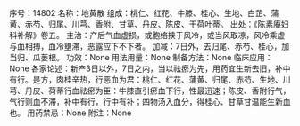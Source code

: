 序号：14802
名称：地黄散
组成：桃仁、红花、牛膝、桂心、生地、白芷、蒲黄、赤芍、归尾、川芎、香附、甘草、丹皮、陈皮、干荷叶蒂。
出处：《陈素庵妇科补解》卷五。
主治：产后气血虚损，或胞络挟于风冷，或当风取凉，风冷乘虚与血相搏，血冷壅滞，恶露应下不下者。
加减：7日外，去归尾、赤芍、桂心，加当归、瓜蒌根。
功效：None
用法用量：None
制备方法：None
临床应用：None
各家论述：新产3日以外，7日之内，当以祛瘀为先，用药宜生新去旧，补中有行。是方，肉桂辛热，行恶血为君：桃仁、红花、蒲黄、归尾、赤芍、生地、川芎、丹皮、荷蒂行血祛瘀为臣：牛膝直引瘀血下行，性最迅速；陈皮、香附行气，气行则血不滞，补中有行，行中有补；四物汤入血分，得桂心、甘草甘温能生新血也。
用药禁忌：None
附注：None
